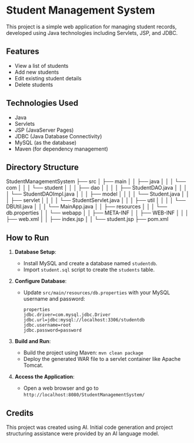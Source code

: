 # Student Management System

This project is a simple web application for managing student records, developed using Java technologies including Servlets, JSP, and JDBC.

## Features

- View a list of students
- Add new students
- Edit existing student details
- Delete students

## Technologies Used

- Java
- Servlets
- JSP (JavaServer Pages)
- JDBC (Java Database Connectivity)
- MySQL (as the database)
- Maven (for dependency management)

## Directory Structure

StudentManagementSystem
├── src
│ ├── main
│ │ ├── java
│ │ │ └── com
│ │ │ └── student
│ │ │ ├── dao
│ │ │ │ ├── StudentDAO.java
│ │ │ │ └── StudentDAOImpl.java
│ │ │ ├── model
│ │ │ │ └── Student.java
│ │ │ ├── servlet
│ │ │ │ └── StudentServlet.java
│ │ │ ├── util
│ │ │ │ └── DBUtil.java
│ │ │ └── MainApp.java
│ │ ├── resources
│ │ │ └── db.properties
│ │ └── webapp
│ │ ├── META-INF
│ │ ├── WEB-INF
│ │ │ ├── web.xml
│ │ ├── index.jsp
│ │ └── student.jsp
├── pom.xml


## How to Run

1. **Database Setup**:
   - Install MySQL and create a database named `studentdb`.
   - Import `student.sql` script to create the `students` table.

2. **Configure Database**:
   - Update `src/main/resources/db.properties` with your MySQL username and password:

     ```
     properties
     jdbc.driver=com.mysql.jdbc.Driver
     jdbc.url=jdbc:mysql://localhost:3306/studentdb
     jdbc.username=root
     jdbc.password=password
     ```

3. **Build and Run**:
   - Build the project using Maven: `mvn clean package`
   - Deploy the generated WAR file to a servlet container like Apache Tomcat.

4. **Access the Application**:
   - Open a web browser and go to `http://localhost:8080/StudentManagementSystem/`

## Credits

This project was created using AI. Initial code generation and project structuring assistance were provided by an AI language model.

